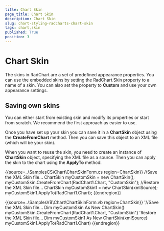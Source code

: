 ```yaml
---
title: Chart Skin
page_title: Chart Skin
description: Chart Skin
slug: chart-styling-radcharts-chart-skin
tags: chart,skin
published: True
position: 3
---
```


# Chart Skin



The skins in RadChart are a set of predefined appearance properties. You can use the embedded skins by setting the RadChart.Skin property to a name of a skin. You can also set the property to __Custom__ and use your own appearance settings.
			

## Saving own skins

You can either start from existing skin and modify its properties or start from scratch. We recommend the first approach as easier to use.

Once you have set up your skin you can save it in a __ChartSkin__ object using the __CreateFromChart__ method. Then you can save this object to an XML file (which will be your skin).
				

When you want to reuse the skin, you need to create an instance of __ChartSkin__ object, specifying the XML file as a source. Then you can apply the skin to the chart using the __ApplyTo__ method.
				

{{source=..\SamplesCS\Chart\ChartSkinForm.cs region=ChartSkin}}
	            //Save the XML Skin file...
	            ChartSkin myCustomSkin = new ChartSkin();
	            myCustomSkin.CreateFromChart(RadChart1.Chart, "CustomSkin");
	            //Restore the XML Skin file...
	            ChartSkin myCustomSkin1 = new ChartSkin(xmlSource);
	            myCustomSkin1.ApplyTo(RadChart1.Chart);
	{{endregion}}



{{source=..\SamplesVB\Chart\ChartSkinForm.vb region=ChartSkin}}
	        '//Save the XML Skin file...
	        Dim myCustomSkin As New ChartSkin()
	        myCustomSkin.CreateFromChart(RadChart1.Chart, "CustomSkin")
	        'Restore the XML Skin file...
	        Dim myCustomSkin1 As New ChartSkin(xmlSource)
	        myCustomSkin1.ApplyTo(RadChart1.Chart)
	{{endregion}}


